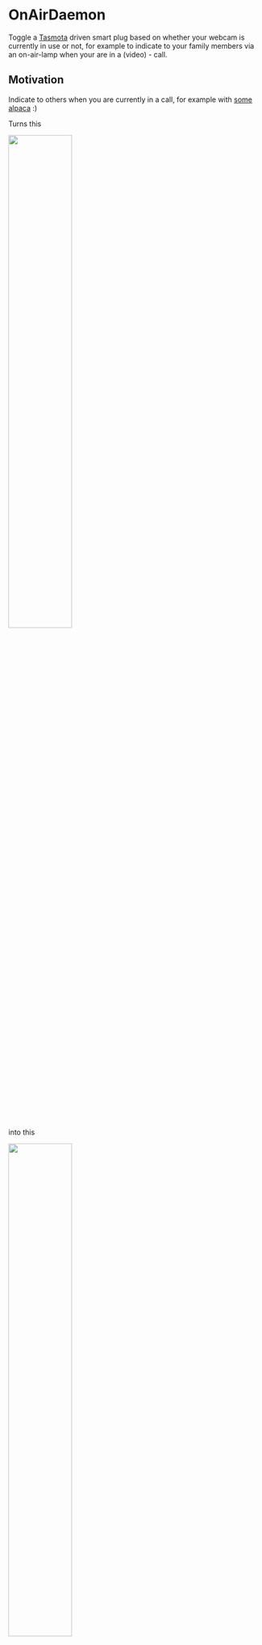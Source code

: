 # OnAirDaemon

Toggle a [Tasmota](http://tasmota.info/) driven smart plug based on whether your webcam is currently in use or not, for example to indicate to your family members via an on-air-lamp when your are in a (video) - call.


## Motivation

Indicate to others when you are currently in a call, for example with [some alpaca](https://alpaca-calling.com/) :)

Turns this

[<img src="https://alpaca-calling.com/wp-content/uploads/2020/04/Teams_Screenshot-980x592.png" width="50%">](https://alpaca-calling.com/)

into this

<img src="https://images-na.ssl-images-amazon.com/images/I/81wXemtD8mL._AC_SX679_.jpg" width="50%">

## Installation

Call install.sh

## Debugging

journalctl -xef -u onairdaemon.service

## Hardware

* [GoSund Plug SP111](https://www.amazon.de/Gosund-Steckdosen-erforderlich-Stromverbrauch-Fernsteurung/dp/B085RFKVW4/)
* [OnAir Lampe](https://www.amazon.de/gp/product/B07YFRKN2V/r)

## Software

* Tested on Ubuntu Linux 20.04
* With Cheese Webcam tool and Microsoft Teams

## Similar Projects

* https://github.com/devkmsg/on-air Ruby / C based on air camera status
* https://github.com/sagilo/on-air A NodeJS solution using MS Teams' presence api
